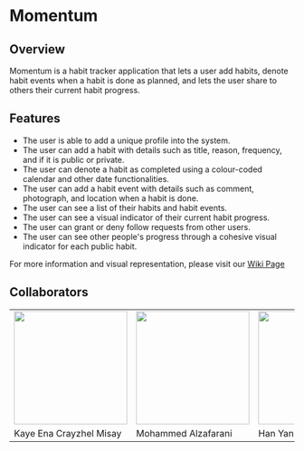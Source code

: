 # Momentum

## Overview
Momentum is a habit tracker application that lets a user add habits, denote habit events when a habit is done as planned, and lets the user share to others their current habit progress.

## Features
* The user is able to add a unique profile into the system.
* The user can add a habit with details such as title, reason, frequency, and if it is public or private.
* The user can denote a habit as completed using a colour-coded calendar and other date functionalities.
* The user can add a habit event with details such as comment, photograph, and location when a habit is done.
* The user can see a list of their habits and habit events.
* The user can see a visual indicator of their current habit progress.
* The user can grant or deny follow requests from other users.
* The user can see other people's progress through a cohesive visual indicator for each public habit.

For more information and visual representation, please visit our [Wiki Page](https://github.com/CMPUT301F21T37/Momentum/wiki)

## Collaborators
<table style="height:500px;">
  <tr>
    <td><a href="https://github.com/kaynzhel"/><img src="https://github.com/kaynzhel.png" width="200"></td>
    <td><a href="https://github.com/thestungyer"/><img src="https://github.com/thestungyer.png" width="200"></td>
    <td><a href="https://github.com/Hyan320"/><img src="https://github.com/Hyan320.png" width="200"></td>
    <td><a href="https://github.com/Samtarkras"/><img src="https://github.com/Samtarkras.png" width="200"></td>
    <td><a href="https://github.com/Hasagiiiiiii"/><img src="https://github.com/Hasagiiiiiii.png" width="200"></td>
  </tr>
  <tr>
    <td>Kaye Ena Crayzhel Misay</td>
    <td>Mohammed Alzafarani</td>
    <td>Han Yan</td>
    <td>Samuel Rittwage Scott</td>
    <td>Boxiao Li</td>
  </tr>
</table>
